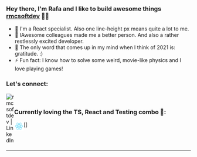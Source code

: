 ### Hey there, I'm Rafa and I like to build awesome things [rmcsoftdev][website] 👨‍💻

- 🔭 I'm a React specialist. Also one line-height px means quite a lot to me.
- 👯 IAwesome colleagues made me a better person. And also a rather restlessly excited developer.
- 🥅 The only word that comes up in my mind when I think of 2021 is: gratitude. :)
- ⚡ Fun fact: I know how to solve some weird, movie-like physics and I love playing games!

### Let's connect:

[<img align="left" alt="rmcsoftdev | LinkedIn" width="22px" src="https://cdn.worldvectorlogo.com/logos/linkedin-icon-2.svg" />][linkedin]

<br />

### Currently loving the TS, React and Testing combo 👋:

[<img align="left" alt="React" width="26px" src="https://raw.githubusercontent.com/github/explore/80688e429a7d4ef2fca1e82350fe8e3517d3494d/topics/react/react.png" />]

<br />
<br />

---

[website]: https://www.rmcsoftdev.com
[linkedin]: https://www.linkedin.com/in/rmcsoftdev/
